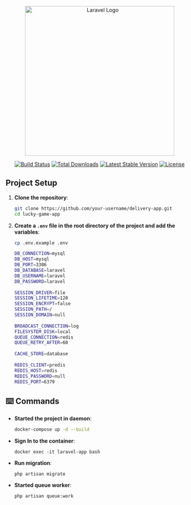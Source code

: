 <p align="center"><a href="https://laravel.com" target="_blank"><img src="https://raw.githubusercontent.com/laravel/art/master/logo-lockup/5%20SVG/2%20CMYK/1%20Full%20Color/laravel-logolockup-cmyk-red.svg" width="400" alt="Laravel Logo"></a></p>

<p align="center">
<a href="https://github.com/laravel/framework/actions"><img src="https://github.com/laravel/framework/workflows/tests/badge.svg" alt="Build Status"></a>
<a href="https://packagist.org/packages/laravel/framework"><img src="https://img.shields.io/packagist/dt/laravel/framework" alt="Total Downloads"></a>
<a href="https://packagist.org/packages/laravel/framework"><img src="https://img.shields.io/packagist/v/laravel/framework" alt="Latest Stable Version"></a>
<a href="https://packagist.org/packages/laravel/framework"><img src="https://img.shields.io/packagist/l/laravel/framework" alt="License"></a>
</p>

##  Project Setup <a name="project-setup"></a>

1. **Clone the repository**:

    ```bash
    git clone https://github.com/your-username/delivery-app.git
    cd lucky-game-app
    ```
   
2. **Create a `.env` file in the root directory of the project and add the variables**:
    
    ```bash
    cp .env.example .env
    ```

    ```bash
    DB_CONNECTION=mysql
    DB_HOST=mysql
    DB_PORT=3306
    DB_DATABASE=laravel
    DB_USERNAME=laravel
    DB_PASSWORD=laravel
        
    SESSION_DRIVER=file
    SESSION_LIFETIME=120
    SESSION_ENCRYPT=false
    SESSION_PATH=/
    SESSION_DOMAIN=null
        
    BROADCAST_CONNECTION=log
    FILESYSTEM_DISK=local
    QUEUE_CONNECTION=redis
    QUEUE_RETRY_AFTER=60
        
    CACHE_STORE=database
       
    REDIS_CLIENT=predis
    REDIS_HOST=redis
    REDIS_PASSWORD=null
    REDIS_PORT=6379
    ```

## ⌨️ Commands <a name="commands"></a>

- **Started the project in daemon**:

    ```bash
    docker-compose up -d --build
    ```

- **Sign In to the container**:
    ```
    docker exec -it laravel-app bash
    ```

- **Run migration**:
    ```
    php artisan migrate

- **Started queue worker**:
    ```
    php artisan queue:work
    ```
